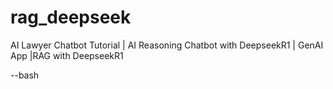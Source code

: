 # rag_deepseek
AI Lawyer Chatbot Tutorial | AI Reasoning Chatbot with DeepseekR1 | GenAI App |RAG with DeepseekR1



--bash


